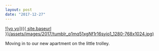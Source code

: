 ```yaml
---
layout: post
date: "2017-12-27"
---
```


[![yo yo]({{ site.baseurl }}/assets/images/2017/tumblr_p1mq51xgNf1r16syio1_1280-768x1024.jpg)](https://mananamanana.com/ohpiglet/wp-content/uploads/2017/12/tumblr_p1mq51xgNf1r16syio1_1280.jpg)

Moving in to our new apartment on the little trolley.

